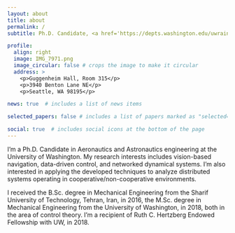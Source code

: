 ```yaml
---
layout: about
title: about
permalink: /
subtitle: Ph.D. Candidate, <a href='https://depts.washington.edu/uwrainlab/'>RAIN Lab</a>, <a href='https://www.washington.edu'>University of Washington</a>, Seattle, WA.

profile:
  align: right
  image: IMG_7971.png
  image_circular: false # crops the image to make it circular
  address: >
    <p>Guggenheim Hall, Room 315</p>
    <p>3940 Benton Lane NE</p>
    <p>Seattle, WA 98195</p>

news: true  # includes a list of news items

selected_papers: false # includes a list of papers marked as "selected={true}"

social: true  # includes social icons at the bottom of the page
---
```


I’m a Ph.D. Candidate in Aeronautics and Astronautics engineering at the University of Washington. My research interests includes vision-based navigation, data-driven control, and networked dynamical systems. I’m also interested in applying the developed techniques to analyze distributed systems operating in cooperative/non-cooperative environments.

I received the B.Sc. degree in Mechanical Engineering from the Sharif University of Technology, Tehran, Iran, in 2016, the M.Sc. degree in Mechanical Engineering from the University of Washington, in 2018, both in the area of control theory. I’m a recipient of Ruth C. Hertzberg Endowed Fellowship with UW, in 2018.



